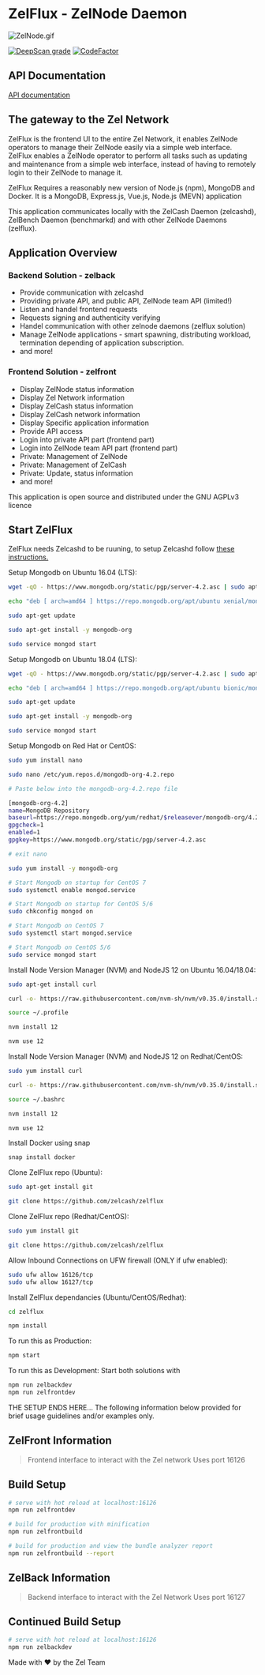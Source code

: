 # ZelFlux - ZelNode Daemon

![ZelNode.gif](ZelFront/src/assets/img/zelnode.gif)

[![DeepScan grade](https://deepscan.io/api/teams/6436/projects/8442/branches/100920/badge/grade.svg)](https://deepscan.io/dashboard#view=project&tid=6436&pid=8442&bid=100920) [![CodeFactor](https://www.codefactor.io/repository/github/zelcash/zelflux/badge)](https://www.codefactor.io/repository/github/zelcash/zelflux)

## API Documentation

[API documentation](https://zelcash.github.io/zelfluxdocs/)

## The gateway to the Zel Network

ZelFlux is the frontend UI to the entire Zel Network, it enables ZelNode operators to manage their ZelNode easily via a simple web interface. ZelFlux enables a ZelNode operator to perform all tasks such as updating and maintenance from a simple web interface, instead of having to remotely login to their ZelNode to manage it.

ZelFlux Requires a reasonably new version of Node.js (npm), MongoDB and Docker. It is a MongoDB, Express.js, Vue.js, Node.js (MEVN) application

This application communicates locally with the ZelCash Daemon (zelcashd), ZelBench Daemon (benchmarkd) and with other ZelNode Daemons (zelflux).

## Application Overview

### Backend Solution - zelback

-   Provide communication with zelcashd
-   Providing private API, and public API, ZelNode team API (limited!)
-   Listen and handel frontend requests
-   Requests signing and authenticity verifying
-   Handel communication with other zelnode daemons (zelflux solution)
-   Manage ZelNode applications - smart spawning, distributing workload, termination depending of application subscription.
-   and more!

### Frontend Solution - zelfront

-   Display ZelNode status information
-   Display Zel Network information
-   Display ZelCash status information
-   Display ZelCash network information
-   Display Specific application information
-   Provide API access
-   Login into private API part (frontend part)
-   Login into ZelNode team API part (frontend part)
-   Private: Management of ZelNode
-   Private: Management of ZelCash
-   Private: Update, status information
-   and more!

This application is open source and distributed under the GNU AGPLv3 licence

## Start ZelFlux

ZelFlux needs Zelcashd to be ruuning, to setup Zelcashd follow [these instructions.](https://github.com/zelcash/ZelNodeInstallv3)

Setup Mongodb on Ubuntu 16.04 (LTS):

```bash
wget -qO - https://www.mongodb.org/static/pgp/server-4.2.asc | sudo apt-key add -

echo "deb [ arch=amd64 ] https://repo.mongodb.org/apt/ubuntu xenial/mongodb-org/4.2 multiverse" | sudo tee /etc/apt/sources.list.d/mongodb-org-4.2.list

sudo apt-get update

sudo apt-get install -y mongodb-org

sudo service mongod start
```

Setup Mongodb on Ubuntu 18.04 (LTS):

```bash
wget -qO - https://www.mongodb.org/static/pgp/server-4.2.asc | sudo apt-key add -

echo "deb [ arch=amd64 ] https://repo.mongodb.org/apt/ubuntu bionic/mongodb-org/4.2 multiverse" | sudo tee /etc/apt/sources.list.d/mongodb-org-4.2.list

sudo apt-get update

sudo apt-get install -y mongodb-org

sudo service mongod start
```

Setup Mongodb on Red Hat or CentOS:

```bash
sudo yum install nano

sudo nano /etc/yum.repos.d/mongodb-org-4.2.repo

# Paste below into the mongodb-org-4.2.repo file

[mongodb-org-4.2]
name=MongoDB Repository
baseurl=https://repo.mongodb.org/yum/redhat/$releasever/mongodb-org/4.2/x86_64/
gpgcheck=1
enabled=1
gpgkey=https://www.mongodb.org/static/pgp/server-4.2.asc

# exit nano

sudo yum install -y mongodb-org

# Start Mongodb on startup for CentOS 7
sudo systemctl enable mongod.service

# Start Mongodb on startup for CentOS 5/6
sudo chkconfig mongod on

# Start Mongodb on CentOS 7
sudo systemctl start mongod.service

# Start Mongodb on CentOS 5/6
sudo service mongod start
```

Install Node Version Manager (NVM) and NodeJS 12 on Ubuntu 16.04/18.04:

```bash
sudo apt-get install curl

curl -o- https://raw.githubusercontent.com/nvm-sh/nvm/v0.35.0/install.sh | bash

source ~/.profile

nvm install 12

nvm use 12
```

Install Node Version Manager (NVM) and NodeJS 12 on Redhat/CentOS:

```bash
sudo yum install curl

curl -o- https://raw.githubusercontent.com/nvm-sh/nvm/v0.35.0/install.sh | bash

source ~/.bashrc

nvm install 12

nvm use 12
```

Install Docker using snap

```bash
snap install docker
```

Clone ZelFlux repo (Ubuntu):

```bash
sudo apt-get install git

git clone https://github.com/zelcash/zelflux
```

Clone ZelFlux repo (Redhat/CentOS):

```bash
sudo yum install git

git clone https://github.com/zelcash/zelflux
```

Allow Inbound Connections on UFW firewall (ONLY if ufw enabled):

```bash
sudo ufw allow 16126/tcp
sudo ufw allow 16127/tcp
```

Install ZelFlux dependancies (Ubuntu/CentOS/Redhat):

```bash
cd zelflux

npm install
```

To run this as Production:

```bash
npm start
```

To run this as Development: Start both solutions with

```bash
npm run zelbackdev
npm run zelfrontdev
```

THE SETUP ENDS HERE...
The following information below provided for brief usage guidelines and/or examples only.

## ZelFront Information

> Frontend interface to interact with the Zel network
> Uses port 16126

## Build Setup

```bash
# serve with hot reload at localhost:16126
npm run zelfrontdev

# build for production with minification
npm run zelfrontbuild

# build for production and view the bundle analyzer report
npm run zelfrontbuild --report
```

## ZelBack Information

> Backend interface to interact with the Zel Network
> Uses port 16127

## Continued Build Setup

```bash
# serve with hot reload at localhost:16126
npm run zelbackdev
```

Made with ❤️ by the Zel Team
